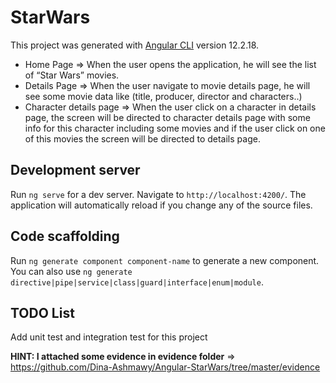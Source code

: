 # StarWars

This project was generated with [Angular CLI](https://github.com/angular/angular-cli) version 12.2.18.

- Home Page => When the user opens the application, he will see the list of “Star Wars” movies.
- Details Page => When the user navigate to movie details page, he will see some movie data like (title, producer, director and characters..)
- Character details page => When the user click on a character in details page, the screen will be directed to character details page with some info for this character including some movies and if the user click on one of this movies the screen will be directed to details page.

## Development server

Run `ng serve` for a dev server. Navigate to `http://localhost:4200/`. The application will automatically reload if you change any of the source files.

## Code scaffolding

Run `ng generate component component-name` to generate a new component. You can also use `ng generate directive|pipe|service|class|guard|interface|enum|module`.

## TODO List

Add unit test and integration test for this project

**HINT: I attached some evidence in evidence folder**
=> https://github.com/Dina-Ashmawy/Angular-StarWars/tree/master/evidence

